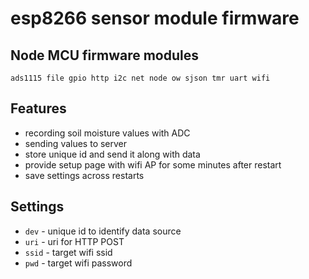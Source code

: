 # esp8266 sensor module firmware

## Node MCU firmware modules

`ads1115 file gpio http i2c net node ow sjson tmr uart wifi`

## Features
+ recording soil moisture values with ADC
+ sending values to server
+ store unique id and send it along with data
+ provide setup page with wifi AP for some minutes after restart
+ save settings across restarts

## Settings
+ `dev` - unique id to identify data source
+ `uri` - uri for HTTP POST
+ `ssid` - target wifi ssid
+ `pwd` - target wifi password

